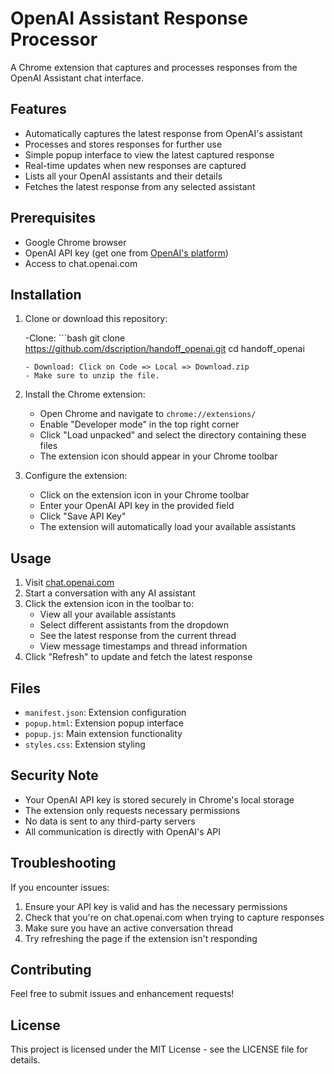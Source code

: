 # OpenAI Assistant Response Processor

A Chrome extension that captures and processes responses from the OpenAI Assistant chat interface.

## Features

- Automatically captures the latest response from OpenAI's assistant
- Processes and stores responses for further use
- Simple popup interface to view the latest captured response
- Real-time updates when new responses are captured
- Lists all your OpenAI assistants and their details
- Fetches the latest response from any selected assistant

## Prerequisites

- Google Chrome browser
- OpenAI API key (get one from [OpenAI's platform](https://platform.openai.com/api-keys))
- Access to chat.openai.com

## Installation

1. Clone  or download this repository:

   
   -Clone: ```bash
   git clone https://github.com/dscription/handoff_openai.git
   cd handoff_openai
   ```
   - Download: Click on Code => Local => Download.zip
   - Make sure to unzip the file.

2. Install the Chrome extension:

   - Open Chrome and navigate to `chrome://extensions/`
   - Enable "Developer mode" in the top right corner
   - Click "Load unpacked" and select the directory containing these files
   - The extension icon should appear in your Chrome toolbar

3. Configure the extension:
   - Click on the extension icon in your Chrome toolbar
   - Enter your OpenAI API key in the provided field
   - Click "Save API Key"
   - The extension will automatically load your available assistants

## Usage

1. Visit [chat.openai.com](https://chat.openai.com)
2. Start a conversation with any AI assistant
3. Click the extension icon in the toolbar to:
   - View all your available assistants
   - Select different assistants from the dropdown
   - See the latest response from the current thread
   - View message timestamps and thread information
4. Click "Refresh" to update and fetch the latest response

## Files

- `manifest.json`: Extension configuration
- `popup.html`: Extension popup interface
- `popup.js`: Main extension functionality
- `styles.css`: Extension styling

## Security Note

- Your OpenAI API key is stored securely in Chrome's local storage
- The extension only requests necessary permissions
- No data is sent to any third-party servers
- All communication is directly with OpenAI's API

## Troubleshooting

If you encounter issues:

1. Ensure your API key is valid and has the necessary permissions
2. Check that you're on chat.openai.com when trying to capture responses
3. Make sure you have an active conversation thread
4. Try refreshing the page if the extension isn't responding

## Contributing

Feel free to submit issues and enhancement requests!

## License

This project is licensed under the MIT License - see the LICENSE file for details.
